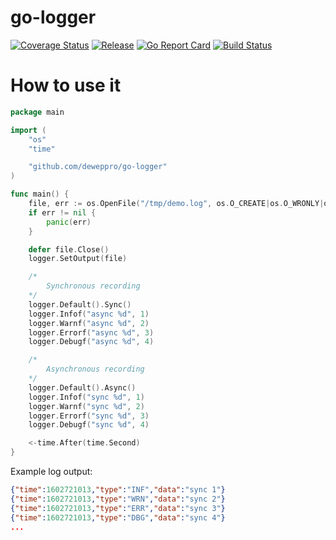# go-logger

[![Coverage Status](https://coveralls.io/repos/github/deweppro/go-logger/badge.svg?branch=main)](https://coveralls.io/github/deweppro/go-logger?branch=main)
[![Release](https://img.shields.io/github/release/deweppro/go-logger.svg?style=flat-square)](https://github.com/deweppro/go-logger/releases/latest)
[![Go Report Card](https://goreportcard.com/badge/github.com/deweppro/go-logger)](https://goreportcard.com/report/github.com/deweppro/go-logger)
[![Build Status](https://travis-ci.com/deweppro/go-logger.svg?branch=main)](https://travis-ci.com/deweppro/go-logger)


# How to use it

```go
package main

import (
	"os"
	"time"

	"github.com/deweppro/go-logger"
)

func main() {
	file, err := os.OpenFile("/tmp/demo.log", os.O_CREATE|os.O_WRONLY|os.O_APPEND, 0666)
	if err != nil {
		panic(err)
	}

	defer file.Close()
	logger.SetOutput(file)

	/*
		Synchronous recording
	*/
	logger.Default().Sync()
	logger.Infof("async %d", 1)
	logger.Warnf("async %d", 2)
	logger.Errorf("async %d", 3)
	logger.Debugf("async %d", 4)

	/*
		Asynchronous recording
	*/
	logger.Default().Async()
	logger.Infof("sync %d", 1)
	logger.Warnf("sync %d", 2)
	logger.Errorf("sync %d", 3)
	logger.Debugf("sync %d", 4)

	<-time.After(time.Second)
}
```

Example log output:
```json
{"time":1602721013,"type":"INF","data":"sync 1"}
{"time":1602721013,"type":"WRN","data":"sync 2"}
{"time":1602721013,"type":"ERR","data":"sync 3"}
{"time":1602721013,"type":"DBG","data":"sync 4"}
...
```